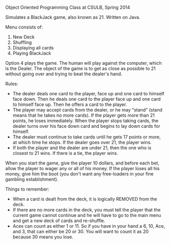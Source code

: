 Object Oriented Programming Class at CSULB, Spring 2014


Simulates a BlackJack game, also known as 21. Written on Java.

Menu consists of:
1. New Deck
2. Shuffling
3. Displaying all cards
4. Playing BlackJack

Option 4 plays the game. The human will play against the computer, which is the Dealer. The object of the game is to get as close as possible to 21 without going over and trying to beat the dealer's hand.


Rules:
- The dealer deals one card to the player, face up and one card to himself face down. Then he deals one card to the player face up and one card to himself face up. Then he offers a card to the player.
- The player may accept cards from the dealer, or he may "stand" (stand means that he takes no more cards). If the player gets more than 21 points, he loses immediately. When the player stops taking cards, the dealer turns over his face down card and begins to lay down cards for himself. 
- The dealer must continue to take cards until he gets 17 points or more, at which time he stops. If the dealer goes over 21, the player wins.
- If both the player and the dealer are under 21, then the one who is closest to 21 wins. If there is a tie, the player wins.
 
When you start the game, give the player 10 dollars, and before each bet, allow the player to wager any or all of his money. If the player loses all his money, give him the boot (you don't want any free-loaders in your fine gambling establishment).



Things to remember: 
- When a card is dealt from the deck, it is logically REMOVED from the deck. 
- If there are no more cards in the deck, you must tell the player that the current game cannot continue and he will have to go to the main menu and get a new deck of cards and re-shuffle.
- Aces can count as either 1 or 11. So if you have in your hand a 6, 10, Ace, and 3, that can either be 20 or 30. You will want to count it as 20 because 30 means you lose.
